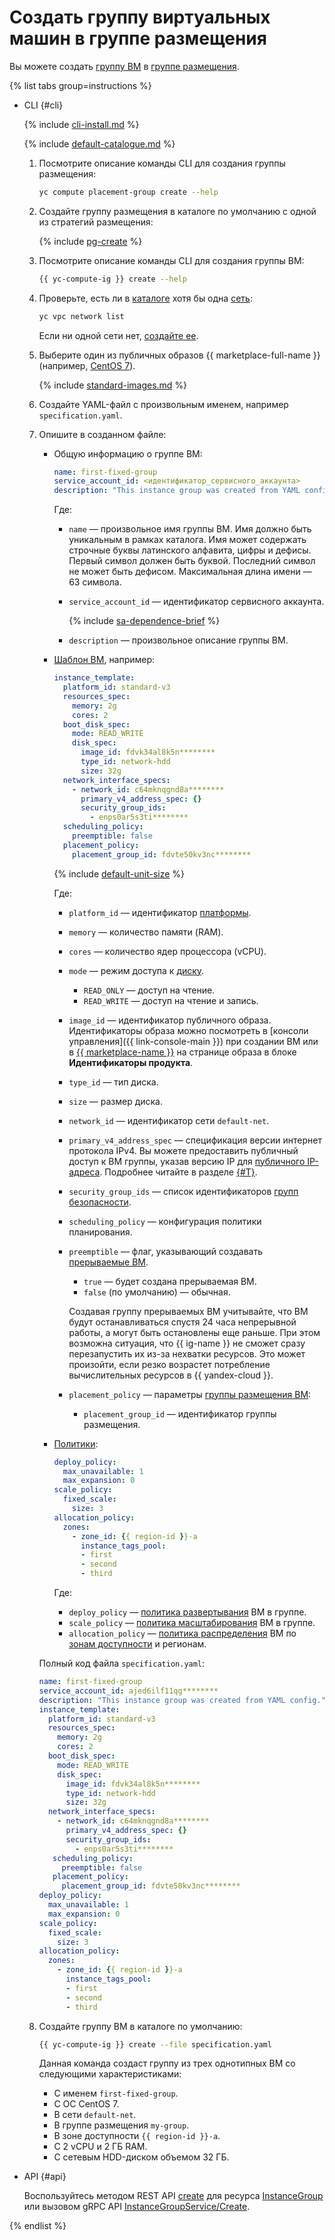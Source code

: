 # Создать группу виртуальных машин в группе размещения

Вы можете создать [группу ВМ](../../concepts/instance-groups/index.md) в [группе размещения](../../concepts/placement-groups.md).

{% list tabs group=instructions %}

- CLI {#cli}

  {% include [cli-install.md](../../../_includes/cli-install.md) %}

  {% include [default-catalogue.md](../../../_includes/default-catalogue.md) %}

  1. Посмотрите описание команды CLI для создания группы размещения:

      ```bash
      yc compute placement-group create --help
      ```

  1. Создайте группу размещения в каталоге по умолчанию с одной из стратегий размещения:
  
     {% include [pg-create](../../../_includes/compute/placement-groups-create.md) %}
  
  1. Посмотрите описание команды CLI для создания группы ВМ:

     ```bash
     {{ yc-compute-ig }} create --help
     ```

  1. Проверьте, есть ли в [каталоге](../../../resource-manager/concepts/resources-hierarchy.md#folder) хотя бы одна [сеть](../../../vpc/concepts/network.md#network):

      ```bash
      yc vpc network list
      ```

     Если ни одной сети нет, [создайте ее](../../../vpc/operations/network-create.md).

  1. Выберите один из публичных образов {{ marketplace-full-name }} (например, [CentOS 7](/marketplace/products/yc/centos-7)).

     {% include [standard-images.md](../../../_includes/standard-images.md) %}

  1. Создайте YAML-файл с произвольным именем, например `specification.yaml`.

  1. Опишите в созданном файле:

      * Общую информацию о группе ВМ:

        ```yaml
        name: first-fixed-group
        service_account_id: <идентификатор_сервисного_аккаунта>
        description: "This instance group was created from YAML config."
        ```

        Где:

        * `name` — произвольное имя группы ВМ. Имя должно быть уникальным в рамках каталога. Имя может содержать строчные буквы латинского алфавита, цифры и дефисы. Первый символ должен быть буквой. Последний символ не может быть дефисом. Максимальная длина имени — 63 символа.
        * `service_account_id` — идентификатор сервисного аккаунта.

          {% include [sa-dependence-brief](../../../_includes/instance-groups/sa-dependence-brief.md) %}

        * `description` — произвольное описание группы ВМ.
     
      * [Шаблон ВМ](../../concepts/instance-groups/instance-template.md), например:

        ```yaml
        instance_template:
          platform_id: standard-v3
          resources_spec:
            memory: 2g
            cores: 2
          boot_disk_spec:
            mode: READ_WRITE
            disk_spec:
              image_id: fdvk34al8k5n********
              type_id: network-hdd
              size: 32g
          network_interface_specs:
            - network_id: c64mknqgnd8a********
              primary_v4_address_spec: {}
              security_group_ids:
                - enps0ar5s3ti********
          scheduling_policy:
            preemptible: false
          placement_policy:
            placement_group_id: fdvte50kv3nc********
        ```

        {% include [default-unit-size](../../../_includes/instance-groups/default-unit-size.md) %}

        Где:

        * `platform_id` — идентификатор [платформы](../../concepts/vm-platforms.md).
        * `memory` — количество памяти (RAM).
        * `cores` — количество ядер процессора (vCPU).
        * `mode` — режим доступа к [диску](../../concepts/disk.md).
          * `READ_ONLY` — доступ на чтение.
          * `READ_WRITE` — доступ на чтение и запись.
        * `image_id` — идентификатор публичного образа. Идентификаторы образа можно посмотреть в [консоли управления]({{ link-console-main }}) при создании ВМ или в [{{ marketplace-name }}](/marketplace) на странице образа в блоке **Идентификаторы продукта**.
        * `type_id` — тип диска.
        * `size` — размер диска.
        * `network_id` — идентификатор сети `default-net`.
        * `primary_v4_address_spec` — спецификация версии интернет протокола IPv4. Вы можете предоставить публичный доступ к ВМ группы, указав версию IP для [публичного IP-адреса](../../../vpc/concepts/address.md#public-addresses). Подробнее читайте в разделе [{#T}](../../concepts/instance-groups/instance-template.md#instance-template).
        * `security_group_ids` — список идентификаторов [групп безопасности](../../../vpc/concepts/security-groups.md).
        * `scheduling_policy` — конфигурация политики планирования.
        * `preemptible` — флаг, указывающий создавать [прерываемые ВМ](../../concepts/preemptible-vm.md).
          * `true` — будет создана прерываемая ВМ.
          * `false` (по умолчанию) — обычная.

          Создавая группу прерываемых ВМ учитывайте, что ВМ будут останавливаться спустя 24 часа непрерывной работы, а могут быть остановлены еще раньше. При этом возможна ситуация, что {{ ig-name }} не сможет сразу перезапустить их из-за нехватки ресурсов. Это может произойти, если резко возрастет потребление вычислительных ресурсов в {{ yandex-cloud }}.

        * `placement_policy` — параметры [группы размещения ВМ](../../concepts/placement-groups.md):
          * `placement_group_id` — идентификатор группы размещения.
      * [Политики](../../concepts/instance-groups/policies/index.md):

        ```yaml
        deploy_policy:
          max_unavailable: 1
          max_expansion: 0
        scale_policy:
          fixed_scale:
            size: 3
        allocation_policy:
          zones:
            - zone_id: {{ region-id }}-a
              instance_tags_pool:
              - first
              - second
              - third
        ```

        Где:

        * `deploy_policy` — [политика развертывания](../../concepts/instance-groups/policies/deploy-policy.md) ВМ в группе.
        * `scale_policy` — [политика масштабирования](../../concepts/instance-groups/policies/scale-policy.md) ВМ в группе.
        * `allocation_policy` — [политика распределения](../../concepts/instance-groups/policies/allocation-policy.md) ВМ по [зонам доступности](../../../overview/concepts/geo-scope.md) и регионам.

      Полный код файла `specification.yaml`:

      ```yaml
      name: first-fixed-group
      service_account_id: ajed6ilf11qg********
      description: "This instance group was created from YAML config."
      instance_template:
        platform_id: standard-v3
        resources_spec:
          memory: 2g
          cores: 2
        boot_disk_spec:
          mode: READ_WRITE
          disk_spec:
            image_id: fdvk34al8k5n********
            type_id: network-hdd
            size: 32g
        network_interface_specs:
          - network_id: c64mknqgnd8a********
            primary_v4_address_spec: {}
            security_group_ids:
              - enps0ar5s3ti********
         scheduling_policy:
           preemptible: false
         placement_policy:
           placement_group_id: fdvte50kv3nc********
      deploy_policy:
        max_unavailable: 1
        max_expansion: 0
      scale_policy:
        fixed_scale:
          size: 3
      allocation_policy:
        zones:
          - zone_id: {{ region-id }}-a
            instance_tags_pool:
            - first
            - second
            - third
      ```

  1. Создайте группу ВМ в каталоге по умолчанию:

     ```bash
     {{ yc-compute-ig }} create --file specification.yaml
     ```

     Данная команда создаст группу из трех однотипных ВМ со следующими характеристиками:
     * С именем `first-fixed-group`.
     * С OC CentOS 7.
     * В сети `default-net`.
     * В группе размещения `my-group`.
     * В зоне доступности `{{ region-id }}-a`.
     * С 2 vCPU и 2 ГБ RAM.
     * С сетевым HDD-диском объемом 32 ГБ.

- API {#api}

  Воспользуйтесь методом REST API [create](../../api-ref/InstanceGroup/create.md) для ресурса [InstanceGroup](../../api-ref/InstanceGroup/index.md) или вызовом gRPC API [InstanceGroupService/Create](../../api-ref/grpc/instance_group_service.md#Create).

{% endlist %}